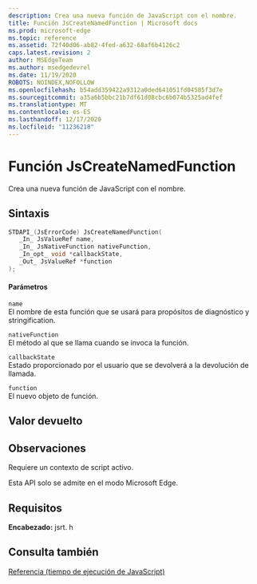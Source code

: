 ```yaml
---
description: Crea una nueva función de JavaScript con el nombre.
title: Función JsCreateNamedFunction | Microsoft docs
ms.prod: microsoft-edge
ms.topic: reference
ms.assetid: 72f40d06-ab82-4fed-a632-68af6b4126c2
caps.latest.revision: 2
author: MSEdgeTeam
ms.author: msedgedevrel
ms.date: 11/19/2020
ROBOTS: NOINDEX,NOFOLLOW
ms.openlocfilehash: b54add359422a9312a0ded641051fd04585f3d7e
ms.sourcegitcommit: a35a6b5bbc21b7df61d08cbc6b074b5325ad4fef
ms.translationtype: MT
ms.contentlocale: es-ES
ms.lasthandoff: 12/17/2020
ms.locfileid: "11236218"
---
```

# Función JsCreateNamedFunction

Crea una nueva función de JavaScript con el nombre.
  
## Sintaxis  
  
```cpp  
STDAPI_(JsErrorCode) JsCreateNamedFunction(  
   _In_ JsValueRef name,  
   _In_ JsNativeFunction nativeFunction,  
   _In_opt_ void *callbackState,  
   _Out_ JsValueRef *function  
);  
```  
  
#### Parámetros  
 `name`  
 El nombre de esta función que se usará para propósitos de diagnóstico y stringification.  
  
 `nativeFunction`  
 El método al que se llama cuando se invoca la función.  
  
 `callbackState`  
 Estado proporcionado por el usuario que se devolverá a la devolución de llamada.  
  
 `function`  
 El nuevo objeto de función.  
  
## Valor devuelto  
  
## Observaciones  
 Requiere un contexto de script activo.  
  
 Esta API solo se admite en el modo Microsoft Edge.  
  
## Requisitos  
 **Encabezado:** jsrt. h  
  
## Consulta también  
 [Referencia (tiempo de ejecución de JavaScript)](../chakra-hosting/reference-javascript-runtime.md)
